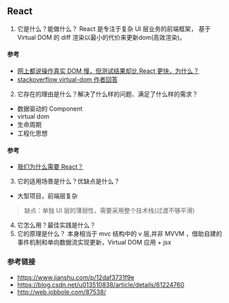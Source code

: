 ## React

1. 它是什么？能做什么？
React 是专注于复杂 UI 层业务的前端框架， 基于 Virtual DOM 的 diff 渲染以最小的代价来更新dom(高效渲染)。

#### 参考
- [网上都说操作真实 DOM 慢，但测试结果却比 React 更快，为什么？
](https://www.zhihu.com/question/31809713)
- [stackoverflow virtual-dom 作者回答](https://stackoverflow.com/questions/21109361/why-is-reacts-concept-of-virtual-dom-said-to-be-more-performant-than-dirty-mode/23995928#23995928)

2. 它存在的理由是什么？解决了什么样的问题、满足了什么样的需求？

- 数据驱动的 Component
- virtual dom
- 生命周期
- 工程化思想
#### 参考
- [我们为什么需要 React？](https://www.zhihu.com/question/47161776)

3. 它的适用场景是什么？优缺点是什么？
- 大型项目，前端层复杂
> 缺点：单独 UI 层的薄弱性，需要采用整个技术栈(过渡不够平滑)

4. 它怎么用？最佳实践是什么？
5. 它的原理是什么？
本身相当于 mvc 结构中的 v 层,并非 MVVM ，借助自建的事件机制和单向数据流实现更新，Virtual DOM 应用 + jsx  


### 参考链接
- https://www.jianshu.com/p/12daf3731f9e
- https://blog.csdn.net/u013510838/article/details/61224760
- http://web.jobbole.com/87538/